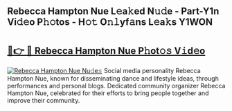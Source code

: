 ## Rebecca Hampton Nue L𝚎a𝚔ed N𝚞𝚍e - Part-Y1n Vi𝚍𝚎o P𝚑𝚘tos - H𝚘𝚝 O𝚗𝚕yf𝚊ns L𝚎a𝚔s Y1WON

# <h2><a href="http://kf756g.oniu.top/?m=Rebecca+Hampton+Nue">🔗👉 🔴 Rebecca Hampton Nue P𝚑ot𝚘𝚜 V𝚒d𝚎o</a></h2>

[![Rebecca Hampton Nue Nu𝚍e𝚜](https://i.imgur.com/0qMVB7G.gif)](http://kf756g.oniu.top/?m=Rebecca+Hampton+Nue)
Social media personality Rebecca Hampton Nue, known for disseminating dance and lifestyle ideas, through performances and personal blogs. Dedicated community organizer Rebecca Hampton Nue, celebrated for their efforts to bring people together and improve their community.  

